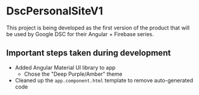 # DscPersonalSiteV1
This project is being developed as the first version of the product that will be used by Google DSC for their Angular + Firebase series.

## Important steps taken during development

- Added Angular Material UI library to app
  - Chose the "Deep Purple/Amber" theme
- Cleaned up the `app.component.html` template to remove auto-generated code
